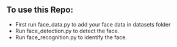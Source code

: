 ## To use this Repo:
- First run face_data.py to add your face data in datasets folder
- Run face_detection.py to detect the face. 
- Run face_recognition.py to identify the face.